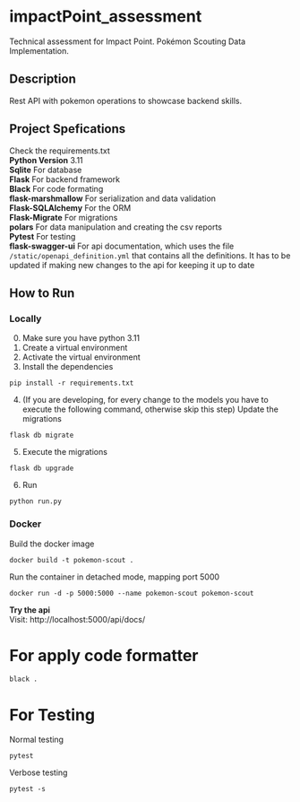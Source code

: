# impactPoint_assessment
Technical assessment for Impact Point.
Pokémon Scouting Data Implementation.
## Description
Rest API with pokemon operations to showcase backend skills.
## Project Spefications
Check the requirements.txt <br>
**Python Version** 3.11 <br>
**Sqlite** For database <br>
**Flask** For backend framework <br>
**Black** For code formating <br>
**flask-marshmallow** For serialization and data validation <br>
**Flask-SQLAlchemy** For the ORM <br>
**Flask-Migrate** For migrations <br>
**polars** For data manipulation and creating the csv reports <br>
**Pytest** For testing <br>
**flask-swagger-ui** For api documentation, which uses the file ```/static/openapi_definition.yml``` that contains all the definitions. It has to be updated if making new changes to the api for keeping it up to date<br>


## How to Run
### Locally
0. Make sure you have python 3.11
1. Create a virtual environment
2. Activate the virtual environment
3. Install the dependencies
```
pip install -r requirements.txt
```
4. (If you are developing, for every change to the models you have to execute the following command, otherwise skip this step) Update the migrations
```
flask db migrate
```
5. Execute the migrations
```
flask db upgrade
```
6. Run
```
python run.py
```
### Docker
Build the docker image
```
docker build -t pokemon-scout .
```
Run the container in detached mode, mapping port 5000
```
docker run -d -p 5000:5000 --name pokemon-scout pokemon-scout
```

**Try the api**<br>
Visit: http://localhost:5000/api/docs/


# For apply code formatter
```
black .
```

# For Testing
Normal testing
```
pytest
```
Verbose testing
```
pytest -s
```

